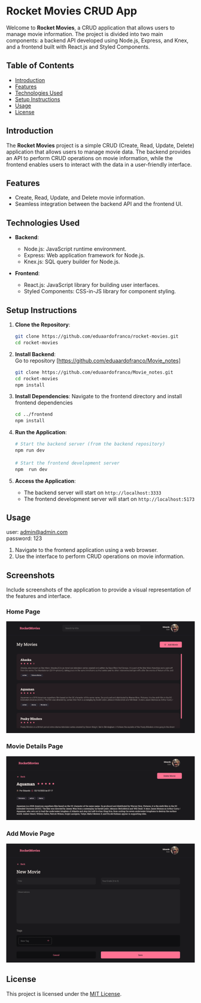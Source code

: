 
# Rocket Movies CRUD App

Welcome to **Rocket Movies**, a CRUD application that allows users to manage movie information. The project is divided into two main components: a backend API developed using Node.js, Express, and Knex, and a frontend built with React.js and Styled Components.

## Table of Contents

- [Introduction](#introduction)
- [Features](#features)
- [Technologies Used](#technologies-used)
- [Setup Instructions](#setup-instructions)
- [Usage](#usage)
- [License](#license)

## Introduction

The **Rocket Movies** project is a simple CRUD (Create, Read, Update, Delete) application that allows users to manage movie data. The backend provides an API to perform CRUD operations on movie information, while the frontend enables users to interact with the data in a user-friendly interface.

## Features

- Create, Read, Update, and Delete movie information.
- Seamless integration between the backend API and the frontend UI.

## Technologies Used

- **Backend**:
  - Node.js: JavaScript runtime environment.
  - Express: Web application framework for Node.js.
  - Knex.js: SQL query builder for Node.js.
  
- **Frontend**:
  - React.js: JavaScript library for building user interfaces.
  - Styled Components: CSS-in-JS library for component styling.

## Setup Instructions
 
1. **Clone the Repository**:
   ```bash
   git clone https://github.com/eduaardofranco/rocket-movies.git
   cd rocket-movies
   ```
2. **Install Backend**: </br>
   Go to repository [https://github.com/eduaardofranco/Movie_notes]
   ```bash
   git clone https://github.com/eduaardofranco/Movie_notes.git
   cd rocket-movies
   npm install
   ```

3. **Install Dependencies**:
   Navigate to the frontend directory and install frontend dependencies
   ```bash
   cd ../frontend
   npm install
   ```

4. **Run the Application**:
   ```bash
   # Start the backend server (from the backend repository)
   npm run dev

   # Start the frontend development server
   npm  run dev
   ```

5. **Access the Application**:
   - The backend server will start on `http://localhost:3333`
   - The frontend development server will start on `http://localhost:5173`

## Usage
user: admin@admin.com<br>
password: 123</br>
1. Navigate to the frontend application using a web browser.
2. Use the interface to perform CRUD operations on movie information.


## Screenshots

Include screenshots of the application to provide a visual representation of the features and interface.

### Home Page

![Home Page](src/assets/screenshots/home.png)

### Movie Details Page

![Movie Details Page](src/assets/screenshots/detail.png)

### Add Movie Page

![Add Movie Page](src/assets/screenshots/new.png)


## License

This project is licensed under the [MIT License](LICENSE).


